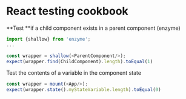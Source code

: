 # React testing cookbook

**Test **if a child component exists in a parent component \(enzyme\)

```js
import {shallow} from 'enzyme';
...

const wrapper = shallow(<ParentComponent/>);
expect(wrapper.find(ChildComponent).length).toEqual(1)
```

Test the contents of a variable in the component state

```js
const wrapper = mount(<App/>);
expect(wrapper.state().myStateVariable.length).toEqual(0)
```



